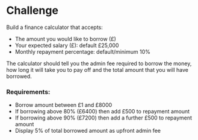# Challenge
Build a finance calculator that accepts:

+ The amount you would like to borrow (£)
+ Your expected salary (£): default £25,000
+ Monthly repayment percentage: default/minimum 10%

The calculator should tell you the admin fee required to borrow the money, how long it will take you to pay off and the total amount that you will have borrowed.

### Requirements:

+ Borrow amount between £1 and £8000
+ If borrowing above 80% (£6400) then add £500 to repayment amount
+ If borrowing above 90% (£7200) then add a further £500 to repayment amount
+ Display 5% of total borrowed amount as upfront admin fee
